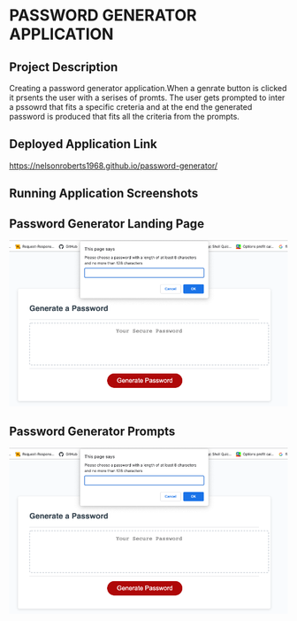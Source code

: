 # PASSWORD GENERATOR APPLICATION


## Project Description

Creating a password generator application.When  a genrate button is clicked it prsents the user with a serises of promts.
The user gets prompted to inter a pssowrd that fits a specific creteria and at the end the generated password 
is produced that fits all the criteria from the prompts.

## Deployed Application Link
https://nelsonroberts1968.github.io/password-generator/


## Running Application Screenshots

## Password Generator Landing Page
![password generator image](assets/images/passordprompts.png)

## Password Generator Prompts
![password Prompts](assets/images/passordprompts.png)



